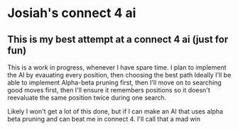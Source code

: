 # Josiah's connect 4 ai
This is my best attempt at a connect 4 ai (just for fun)
---

This is a work in progress, whenever I have spare time. I plan to implement the AI by evauating every position, then choosing the best path
Ideally I'll be able to implement Alpha-beta pruning first, then I'll move on to searching good moves first, then I'll ensure it remembers positions so it doesn't reevaluate the same position twice during one search. 

Likely I won't get a lot of this done, but if I can make an AI that uses alpha beta pruning and can beat me in connect 4. I'll call that a mad win




